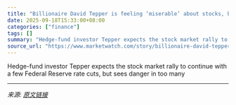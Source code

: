```yaml
---
title: "Billionaire David Tepper is feeling ‘miserable’ about stocks, but won’t ‘fight the Fed’"
date: 2025-09-18T15:33:00+08:00
categories: ["finance"]
tags: []
summary: "Hedge-fund investor Tepper expects the stock market rally to continue with a few Federal Reserve rate cuts, but sees danger in too many"
source_url: "https://www.marketwatch.com/story/billionaire-david-tepper-is-feeling-miserable-about-stocks-but-wont-fight-the-fed-74d96d45?mod=mw_rss_topstories"
---
```


Hedge-fund investor Tepper expects the stock market rally to continue with a few Federal Reserve rate cuts, but sees danger in too many

---

*来源: [原文链接](https://www.marketwatch.com/story/billionaire-david-tepper-is-feeling-miserable-about-stocks-but-wont-fight-the-fed-74d96d45?mod=mw_rss_topstories)*
